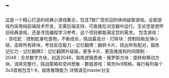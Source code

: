 # -
这是一个精心打造的经典小游戏集合，包含7款广受欢迎的休闲益智游戏。全部游戏均采用纯前端技术开发，无需后端支持，可直接在浏览器中运行。无论您是想怀旧经典游戏，还是寻找编程学习参考，这个项目都能满足您的需求。  包含游戏：  - 贪吃蛇：控制蛇身吃食物，不断成长，挑战最高分 - 打砖块：控制挡板反弹小球，击碎所有砖块，考验反应能力 - 记忆翻牌：翻转卡片，找出所有配对，锻炼记忆力 - 记忆翻牌2：记忆翻牌升级版，更多卡片、更高难度和时间限制 - 2048：合并数字方块，创造2048，锻炼逻辑思维 - 俄罗斯方块：旋转和移动方块，消除完整行，挑战策略和空间想象 - 数独游戏：填充9x9网格，每行每列每个3x3宫格包含1-9，锻炼推理能力
详情请见master分支
